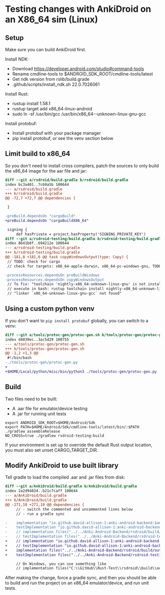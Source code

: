# Testing changes with AnkiDroid on an X86_64 sim (Linux)

## Setup

Make sure you can build AnkiDroid first.

Install NDK:

- Download https://developer.android.com/studio#command-tools
- Rename cmdline-tools to $ANDROID_SDK_ROOT/cmdline-tools/latest
- Get ndk version from rslib/build.grade
- .github/scripts/install_ndk.sh 22.0.7026061

Install Rust:

- rustup install 1.58.1
- rustup target add x86_64-linux-android
- sudo ln -sf /usr/bin/gcc /usr/bin/x86_64--unknown-linux-gnu-gcc

Install protobuf:

- Install protobuf with your package manager
- pip install protobuf, or see the venv section below

## Limit build to x86_64

So you don't need to install cross compilers, patch the sources to
only build the x86_64 image for the aar file and jar:

```diff
diff --git a/rsdroid/build.gradle b/rsdroid/build.gradle
index bc3a401..7c69a5b 100644
--- a/rsdroid/build.gradle
+++ b/rsdroid/build.gradle
@@ -72,7 +72,7 @@ dependencies {

 }

-preBuild.dependsOn "cargoBuild"
+preBuild.dependsOn "cargoBuildX86_64"

 signing {
     def hasPrivate = project.hasProperty('SIGNING_PRIVATE_KEY')
diff --git a/rsdroid-testing/build.gradle b/rsdroid-testing/build.gradle
index 8641b8f..694212e 100644
--- a/rsdroid-testing/build.gradle
+++ b/rsdroid-testing/build.gradle
@@ -181,8 +181,6 @@ task copyWindowsOutput(type: Copy) {
 // TODO: check for cargo
 // check for targets: x86_64-apple-darwin, x86_64-pc-windows-gnu, TODO: Linux

-processResources.dependsOn preBuildWindows
-processResources.dependsOn copyWindowsOutput
 // To fix: "toolchain 'nightly-x86_64-unknown-linux-gnu' is not installed"
 // execute in bash: rustup toolchain install nightly-x86_64-unknown-linux-gnu
 // "linker `x86_64-unknown-linux-gnu-gcc` not found"
```

## Using a custom python venv

If you don't want to `pip install protobuf` globally, you can
switch to a venv:

```diff
diff --git a/tools/protoc-gen/protoc-gen.sh b/tools/protoc-gen/protoc-gen.sh
index d4039ec..3ac5d29 100755
--- a/tools/protoc-gen/protoc-gen.sh
+++ b/tools/protoc-gen/protoc-gen.sh
@@ -1,2 +1,3 @@
 #!/bin/bash
-./tools/protoc-gen/protoc-gen.py
+
+$HOME/Local/python/misc/bin/python3 ./tools/protoc-gen/protoc-gen.py
```

## Build

Two files need to be built:

- A .aar file for emulator/device testing
- A .jar for running unit tests

```
export ANDROID_SDK_ROOT=$HOME/Android/Sdk
export PATH=$HOME/Android/Sdk/cmdline-tools/latest/bin/:$PATH
./gradlew assembleRelease
NO_CROSS=true ./gradlew rsdroid-testing:build
```

If your environment is set up to override the default
Rust output location, you must also set unset CARGO_TARGET_DIR.

## Modify AnkiDroid to use built library

Tell gradle to load the compiled .aar and .jar files from disk:

```diff
diff --git a/AnkiDroid/build.gradle b/AnkiDroid/build.gradle
index 2a2d94034..b21c7caff 100644
--- a/AnkiDroid/build.gradle
+++ b/AnkiDroid/build.gradle
@@ -271,10 +271,10 @@ dependencies {
     // - switch the commented and uncommented lines below
     // - run a gradle sync

-    implementation "io.github.david-allison-1:anki-android-backend:$ankidroid_backend_version"
-    testImplementation "io.github.david-allison-1:anki-android-backend-testing:$ankidroid_backend_version"
-    // implementation files("../../Anki-Android-Backend/rsdroid/build/outputs/aar/rsdroid-release.aar")
-    // testImplementation files("../../Anki-Android-Backend/rsdroid-testing/build/libs/rsdroid-testing-0.1.11.jar")
+    // implementation "io.github.david-allison-1:anki-android-backend:$ankidroid_backend_version"
+    // testImplementation "io.github.david-allison-1:anki-android-backend-testing:$ankidroid_backend_version"
+    implementation files("../../Anki-Android-Backend/rsdroid/build/outputs/aar/rsdroid-release.aar")
+    testImplementation files("../../Anki-Android-Backend/rsdroid-testing/build/libs/rsdroid-testing-0.1.11.jar")

     // On Windows, you can use something like
     // implementation files("C:\\GitHub\\Rust-Test\\rsdroid\\build\\outputs\\aar\\rsdroid-release.aar")
```

After making the change, force a gradle sync, and then you should be able to build
and run the project on an x86_64 emulator/device, and run unit tests.
